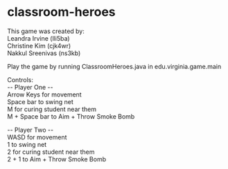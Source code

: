 # classroom-heroes

This game was created by: <br />
Leandra Irvine (lli5ba)<br />
Christine Kim (cjk4wr) <br />
Nakkul Sreenivas (ns3kb)
<br />

Play the game by running ClassroomHeroes.java in edu.virginia.game.main

Controls:<br />
-- Player One -- <br />
Arrow Keys for movement<br />
Space bar to swing net<br />
M for curing student near them<br />
M + Space bar to Aim + Throw Smoke Bomb<br />

-- Player Two --<br />
WASD for movement<br />
1 to swing net<br />
2 for curing student near them<br />
2 + 1 to Aim + Throw Smoke Bomb<br />
